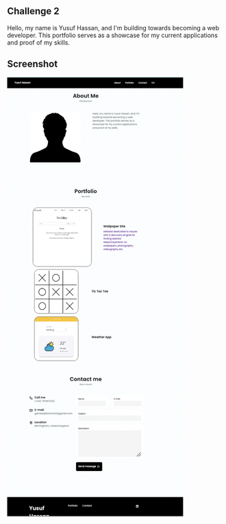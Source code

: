 ## Challenge 2

Hello, my name is Yusuf Hassan, and I'm building towards becoming a web developer. This portfolio serves as a showcase for my current applications and proof of my skills.

## Screenshot

![Yusuf Hassan Portfolio](./packages/images/Screenshot%202022-11-27%20at%2018.27.21.png)

